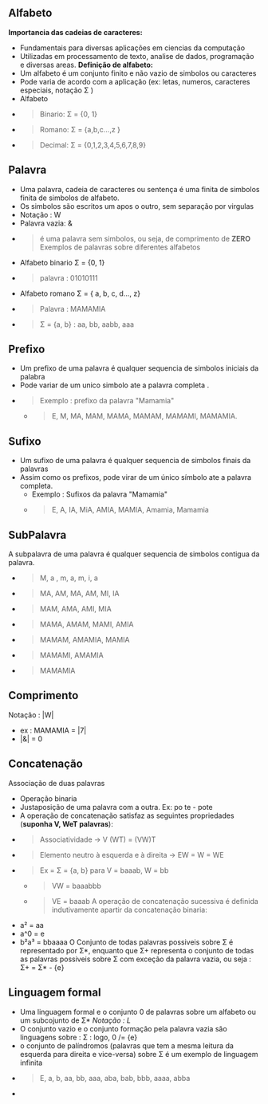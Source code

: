 ## Alfabeto 
**Importancia das cadeias de caracteres:**
- Fundamentais para diversas aplicações em ciencias da computação
- Utilizadas em processamento de texto, analise de dados, programação e diversas areas.
**Definição de alfabeto:**
- Um alfabeto é um conjunto finito e não vazio de simbolos ou caracteres
- Pode varia de acordo com a aplicação (ex: letas, numeros, caracteres especiais, notação Σ )
- Alfabeto
- > Binario: Σ = {0, 1}
- > Romano: Σ = {a,b,c...,z }
- > Decimal: Σ = {0,1,2,3,4,5,6,7,8,9}
## Palavra
- Uma palavra, cadeia de caracteres ou sentença é uma finita de simbolos finita de simbolos de alfabeto.
- Os simbolos são escritos um apos o outro, sem separação por virgulas
- Notação : W
- Palavra vazia: &
- > é uma palavra sem simbolos, ou seja, de comprimento de **ZERO**
Exemplos de palavras sobre diferentes alfabetos
- Alfabeto binario Σ = {0, 1}
- > palavra : 01010111
- Alfabeto romano Σ = { a, b, c, d..., z}
- > Palavra : MAMAMIA
- > Σ = {a, b} : aa, bb, aabb, aaa
## Prefixo
- Um prefixo de uma palavra é qualquer sequencia de simbolos iniciais da palabra
- Pode variar de um unico simbolo ate a palavra completa .
- > Exemplo : prefixo da palavra "Mamamia"
	- > E, M, MA, MAM, MAMA, MAMAM, MAMAMI, MAMAMIA.
## Sufixo
- Um sufixo de uma palavra é qualquer sequencia de simbolos finais da palavras
- Assim como os prefixos, pode virar de um único símbolo ate a palavra completa.
	- Exemplo : Sufixos da palavra "Mamamia"
	- > E, A, IA, MiA, AMIA, MAMIA, Amamia, Mamamia
## SubPalavra
A subpalavra de uma palavra é qualquer sequencia de simbolos contigua da palavra.
- > M, a , m, a, m, i, a
- > MA, AM, MA, AM, MI, IA
- > MAM, AMA, AMI, MIA
- > MAMA, AMAM, MAMI, AMIA
- > MAMAM, AMAMIA, MAMIA
- > MAMAMI, AMAMIA
- > MAMAMIA
## Comprimento 
Notação : |W|
- ex : MAMAMIA = |7|
- |&| = 0
## Concatenação 
Associação de duas palavras
- Operação binaria
- Justaposição de uma palavra com a outra. Ex: po te - pote
- A operação de concatenação satisfaz as seguintes propriedades (**suponha V, WeT palavras**):
- > Associatividade -> V (WT) = (VW)T
- > Elemento neutro à esquerda e à direita -> EW = W = WE
- > Ex = Σ = {a, b} para V = baaab, W = bb
	- > VW = baaabbb
	- > VE = baaab
A operação de concatenação sucessiva é definida indutivamente apartir da concatenação binaria: 
- a² = aa
- a^0 = e
- b²a³ = bbaaaa
O Conjunto de todas palavras possiveis sobre Σ é representado por Σ*, enquanto que Σ+ representa o conjunto de todas as palavras possiveis sobre Σ com exceção da palavra vazia, ou seja : Σ+ = Σ* - {e}
## Linguagem formal
- Uma linguagem formal e o conjunto 0 de palavras sobre um alfabeto ou um subcojunto de Σ*
_Notação : L_
- O conjunto vazio e o conjunto formação pela palavra vazia são linguagens sobre : Σ : logo, 0 /= {e}
- o conjunto de palíndromos (palavras que tem a mesma leitura da esquerda para direita e vice-versa) sobre Σ é um exemplo de linguagem infinita
- > E, a, b, aa, bb, aaa, aba, bab, bbb, aaaa, abba
- 